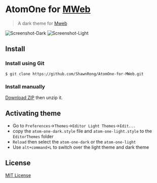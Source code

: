 # AtomOne for [MWeb](http://www.mweb.im/)

>A dark theme for [Mweb](http://www.mweb.im/)

![Screenshot-Dark](./dark-screenshot.png.png)
![Screenshot-Light](./light-screenshot.png.png)



## Install

### Install using Git

```
$ git clone https://github.com/ShawnRong/AtomOne-for-MWeb.git
```
### Install manually

[Download ZIP](https://github.com/ShawnRong/AtomOne-for-MWeb/archive/master.zip) then unzip it.

## Activating theme

- Go to `Preferences`->`Themes`->`Editor Light Themes`->`Edit...`
- copy the `atom-one-dark.style` file and `atom-one-light.style` to the `EditorThemes` folder
- `Reload` then select the `atom-one-dark` or the `atom-one-light`
- Use `alt+command+L` to switch over the light theme and dark theme

## License

[MIT License](./LICENSE)

